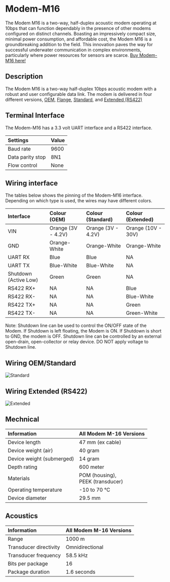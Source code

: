 # Modem-M16

The Modem M16 is a two-way, half-duplex acoustic modem operating at 10bps that can function dependably in the presence of other modems configured on distinct channels. Boasting an impressively compact size, minimal power consumption, and affordable cost, the Modem M16 is a groundbreaking addition to the field. This innovation paves the way for successful underwater communication in complex environments, particularly where power resources for sensors are scarce.
[Buy Modem-M16 here!](https://waterlinked.com/shop/modem-m16-186)

## Description

The Modem M16 is a two-way half-duplex 10bps acoustic modem with a robust and user configurable data link. The modem is delivered in four different versions, [OEM](https://waterlinked.com/shop/modem-m16-186#attr=111), [Flange](https://waterlinked.com/shop/modem-m16-186#attr=195), [Standard](https://waterlinked.com/shop/modem-m16-186#attr=159), and [Extended (RS422)](https://waterlinked.com/shop/modem-m16-186#attr=183)

## Terminal Interface

The Modem-M16 has a 3.3 volt UART interface and a RS422 interface.

| Settings         | Value  |
| :--------------- | :----- |
| Baud rate        | 9600   |
| Data parity stop | 8N1    |
| Flow control     | None   |

## Wiring interface

The tables below shows the pinning of the Modem-M16 interface. Depending on which type is used, the wires may have different colors. 

| Interface             | Colour (OEM)  | Colour (Standard) | Colour (Extended)|
| :---------------------| :---------------- | :---------------  | :---------------  |
| VIN                   | Orange (3V - 4.2V)| Orange (3V - 4.2V)| Orange (10V - 30V)|
| GND                   | Orange-White      | Orange-White      | Orange-White      |
| UART RX               | Blue              | Blue              | NA                |
| UART TX               | Blue-White        | Blue-White        | NA                |
| Shutdown (Active Low) | Green             | Green             | NA                |
| RS422 RX+             | NA                | NA                | Blue              |
| RS422 RX-             | NA                | NA                | Blue-White        |
| RS422 TX+             | NA                | NA                | Green             |
| RS422 TX-             | NA                | NA                | Green-White       |

Note: Shutdown line can be used to control the ON/OFF state of the Modem. 
If Shutdown is left floating, the Modem is ON. If Shutdown is short to GND, the modem is OFF. 
Shutdown line can be controlled by an external open-drain, open-collector or relay device.
DO NOT apply voltage to Shutdown line. 

## Wiring OEM/Standard
![Standard](../img/modem_m16_standard_connection.png)
## Wiring Extended (RS422)
![Extended](../img/modem_m16_extended_connection.png)

## Mechnical

| Information               | All Modem M-16 Versions                |
| :------------------------ | :------------------------------------- |
| Device length             | 47 mm (ex cable)                       |
| Device weight (air)       | 40 gram                                |
| Device weight (submerged) | 14 gram                                |
| Depth rating              | 600 meter                              |
| Materials                 | POM (housing),<br /> PEEK (transducer) |
| Operating temperature     | -10 to 70 °C                           |
| Device diameter           | 29.5 mm                                |

## Acoustics

| Information               | All Modem M-16 Versions                |
| :------------------------ | :------------------------------------- |
| Range                     | 1000 m                                 |
| Transducer directivity    | Omnidirectional                        |
| Transducer frequency      | 58.5 kHz                               |
| Bits per package          | 16                                     |
| Package duration          | 1.6 seconds                            |

